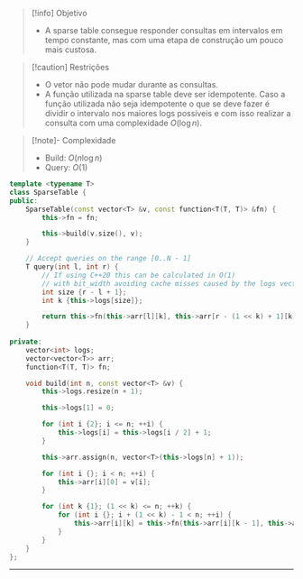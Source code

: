 > [!info] Objetivo
> - A sparse table consegue responder consultas em intervalos em tempo constante, mas com uma etapa de construção um pouco mais custosa.

> [!caution] Restrições
> - O vetor não pode mudar durante as consultas.
> - A função utilizada na sparse table deve ser idempotente. Caso a função utilizada não seja idempotente o que se deve fazer é dividir o intervalo nos maiores logs possíveis e com isso realizar a consulta com uma complexidade $O(\log n)$.

> [!note]- Complexidade
> - Build: $O(n \log n)$
> - Query: $O(1)$

```cpp
template <typename T>
class SparseTable {
public:
    SparseTable(const vector<T> &v, const function<T(T, T)> &fn) {
        this->fn = fn;

        this->build(v.size(), v);
    }

    // Accept queries on the range [0..N - 1]
    T query(int l, int r) {
	    // If using C++20 this can be calculated in O(1)
	    // with bit_width avoiding cache misses caused by the logs vector
        int size {r - l + 1};
        int k {this->logs[size]};

        return this->fn(this->arr[l][k], this->arr[r - (1 << k) + 1][k]);
    }
    
private:
    vector<int> logs;
    vector<vector<T>> arr;
    function<T(T, T)> fn;

    void build(int n, const vector<T> &v) {
        this->logs.resize(n + 1);

        this->logs[1] = 0;

        for (int i {2}; i <= n; ++i) {
            this->logs[i] = this->logs[i / 2] + 1;
        }

        this->arr.assign(n, vector<T>(this->logs[n] + 1));

        for (int i {}; i < n; ++i) {
            this->arr[i][0] = v[i];
        }

        for (int k {1}; (1 << k) <= n; ++k) {
            for (int i {}; i + (1 << k) - 1 < n; ++i) {
                this->arr[i][k] = this->fn(this->arr[i][k - 1], this->arr[i + (1 << (k - 1))][k - 1]);
            }
        }
    }
};
```

---